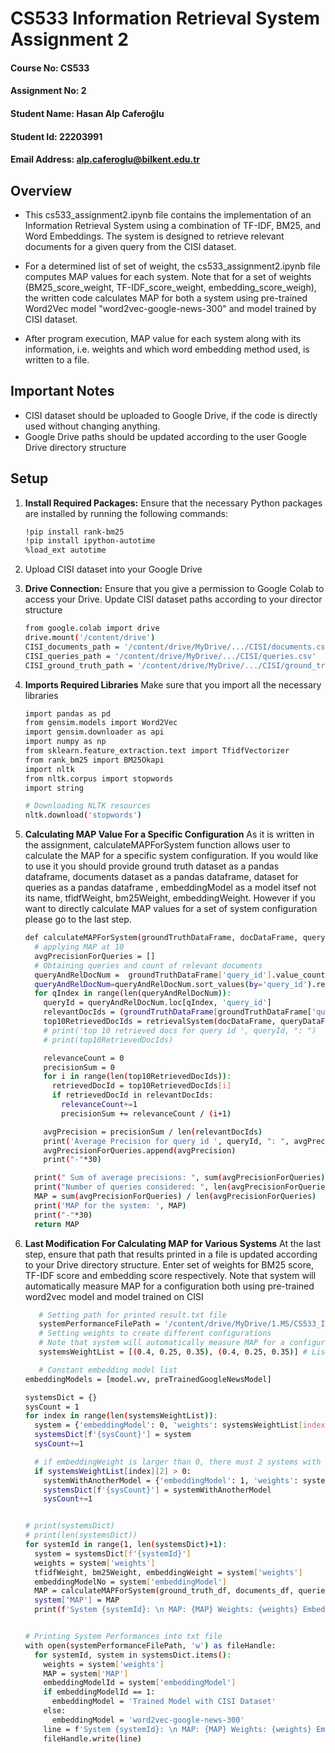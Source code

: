# CS533 Information Retrieval System Assignment 2

#### Course No: CS533
#### Assignment No: 2
#### Student Name: Hasan Alp Caferoğlu
#### Student Id: 22203991
#### Email Address: alp.caferoglu@bilkent.edu.tr

## Overview

* This cs533_assignment2.ipynb file contains the implementation of an Information Retrieval System using a combination of TF-IDF, BM25, and Word Embeddings. The system is designed to retrieve relevant documents for a given query from the CISI dataset. 

* For a determined list of set of weight, the cs533_assignment2.ipynb file computes MAP values for each system. Note that for a set of weights (BM25_score_weight, TF-IDF_score_weight, embedding_score_weigh), the written code calculates MAP for both a system using pre-trained Word2Vec model "word2vec-google-news-300" and model trained by CISI dataset.

* After program execution, MAP value for each system along with its information, i.e. weights and which word embedding method used, is written to a file.

## Important Notes

* CISI dataset should be uploaded to Google Drive, if the code is directly used without changing anything.
* Google Drive paths should be updated according to the user Google Drive directory structure

## Setup

1. **Install Required Packages:**
   Ensure that the necessary Python packages are installed by running the following commands:

   ```bash
   !pip install rank-bm25
   !pip install ipython-autotime
   %load_ext autotime
   
2. Upload CISI dataset into your Google Drive
3. **Drive Connection:**
   Ensure that you give a permission to Google Colab to access your Drive.
   Update CISI dataset paths according to your director structure 

   ```bash
   from google.colab import drive
   drive.mount('/content/drive')
   CISI_documents_path = '/content/drive/MyDrive/.../CISI/documents.csv'
   CISI_queries_path = '/content/drive/MyDrive/.../CISI/queries.csv'
   CISI_ground_truth_path = '/content/drive/MyDrive/.../CISI/ground_truth.csv'

4. **Imports Required Libraries**
   Make sure that you import all the necessary libraries

   ```bash
   import pandas as pd
   from gensim.models import Word2Vec
   import gensim.downloader as api
   import numpy as np
   from sklearn.feature_extraction.text import TfidfVectorizer
   from rank_bm25 import BM25Okapi
   import nltk
   from nltk.corpus import stopwords
   import string

   # Downloading NLTK resources
   nltk.download('stopwords')

5. **Calculating MAP Value For a Specific Configuration**
   As it is written in the assignment, calculateMAPForSystem function allows user to calculate the MAP for a specific system configuration. If you would like to use it you should provide ground truth dataset as a pandas dataframe, documents dataset as a pandas dataframe, dataset for queries as a pandas dataframe , embeddingModel as a model itsef not its name, tfidfWeight, bm25Weight, embeddingWeight.
   However if you want to directly calculate MAP values for a set of system configuration please go to the last step.
   
   ```bash
   def calculateMAPForSystem(groundTruthDataFrame, docDataFrame, queryDataFrame, embeddingModel, tfidfWeight, bm25Weight, embeddingWeight):
     # applying MAP at 10
     avgPrecisionForQueries = []
     # Obtaining queries and count of relevant documents
     queryAndRelDocNum =  groundTruthDataFrame['query_id'].value_counts().reset_index().rename(columns={'query_id': 'rel_doc_count', 'index': 'query_id'})
     queryAndRelDocNum=queryAndRelDocNum.sort_values(by='query_id').reset_index(drop=True)
     for qIndex in range(len(queryAndRelDocNum)):
       queryId = queryAndRelDocNum.loc[qIndex, 'query_id']
       relevantDocIds = (groundTruthDataFrame[groundTruthDataFrame['query_id'] == queryId])['doc_id'].tolist()
       top10RetrievedDocIds = retrievalSystem(docDataFrame, queryDataFrame, queryId, embeddingModel, tfidfWeight, bm25Weight, embeddingWeight)
       # print('top 10 retrieved docs for query id ', queryId, ": ") 
       # print(top10RetrievedDocIds) 
   
       relevanceCount = 0
       precisionSum = 0
       for i in range(len(top10RetrievedDocIds)):
         retrievedDocId = top10RetrievedDocIds[i]
         if retrievedDocId in relevantDocIds:
           relevanceCount+=1
           precisionSum += relevanceCount / (i+1)
   
       avgPrecision = precisionSum / len(relevantDocIds)
       print('Average Precision for query id ', queryId, ": ", avgPrecision) 
       avgPrecisionForQueries.append(avgPrecision)
       print("-"*30) 
   
     print(" Sum of average precisions: ", sum(avgPrecisionForQueries)) 
     print("Number of queries considered: ", len(avgPrecisionForQueries)) 
     MAP = sum(avgPrecisionForQueries) / len(avgPrecisionForQueries)
     print('MAP for the system: ', MAP)
     print("-"*30)
     return MAP
   
7. **Last Modification For Calculating MAP for Various Systems**
   At the last step, ensure that path that results printed in a file is updated according to your Drive directory structure.
   Enter set of weights for BM25 score, TF-IDF score and embedding score respectively.
   Note that system will automatically measure MAP for a configuration both using pre-trained word2vec model and model trained on CISI
   
   ```bash
      # Setting path for printed result.txt file
      systemPerformanceFilePath = '/content/drive/MyDrive/1.MS/CS533_IRS/assignments/assignment2/implementation/resutls.txt'
      # Setting weights to create different configurations
      # Note that system will automatically measure MAP for a configuration both using pre-trained word2vec model and model trained on CISI
      systemsWeightList = [(0.4, 0.25, 0.35), (0.4, 0.25, 0.35)] # List of set of weights

      # Constant embedding model list
   embeddingModels = [model.wv, preTrainedGoogleNewsModel]
   
   systemsDict = {}
   sysCount = 1
   for index in range(len(systemsWeightList)):
     system = {'embeddingModel': 0, 'weights': systemsWeightList[index]}
     systemsDict[f'{sysCount}'] = system
     sysCount+=1

     # if embeddingWeight is larger than 0, there must 2 systems with both our trained model and pretrained model
     if systemsWeightList[index][2] > 0:
       systemWithAnotherModel = {'embeddingModel': 1, 'weights': systemsWeightList[index]}
       systemsDict[f'{sysCount}'] = systemWithAnotherModel
       sysCount+=1
   
   
   # print(systemsDict)
   # print(len(systemsDict))
   for systemId in range(1, len(systemsDict)+1):
     system = systemsDict[f'{systemId}']
     weights = system['weights']
     tfidfWeight, bm25Weight, embeddingWeight = system['weights']
     embeddingModelNo = system['embeddingModel']
     MAP = calculateMAPForSystem(ground_truth_df, documents_df, queries_df, embeddingModels[embeddingModelNo], tfidfWeight, bm25Weight, embeddingWeight)
     system['MAP'] = MAP
     print(f'System {systemId}: \n MAP: {MAP} Weights: {weights} Embedding Model: {embeddingModels[embeddingModelNo]} \n')
   
   
   # Printing System Performances into txt file
   with open(systemPerformanceFilePath, 'w') as fileHandle:
     for systemId, system in systemsDict.items():
       weights = system['weights']
       MAP = system['MAP']
       embeddingModelId = system['embeddingModel']
       if embeddingModelId == 1:
         embeddingModel = 'Trained Model with CISI Dataset'
       else:
         embeddingModel = 'word2vec-google-news-300'
       line = f'System {systemId}: \n MAP: {MAP} Weights: {weights} Embedding Model: {embeddingModel} \n'
       fileHandle.write(line)
   
   
